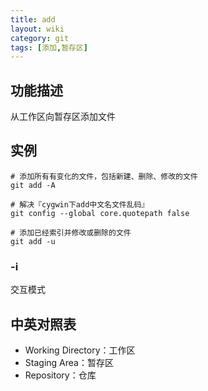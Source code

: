 ```yaml
---
title: add
layout: wiki
category: git
tags: [添加,暂存区]
---
```


## 功能描述

从工作区向暂存区添加文件

## 实例

```
# 添加所有有变化的文件，包括新建、删除、修改的文件
git add -A

# 解决『cygwin下add中文名文件乱码』
git config --global core.quotepath false

# 添加已经索引并修改或删除的文件
git add -u
```

### -i

交互模式

## 中英对照表

* Working Directory：工作区
* Staging Area：暂存区
* Repository：仓库

